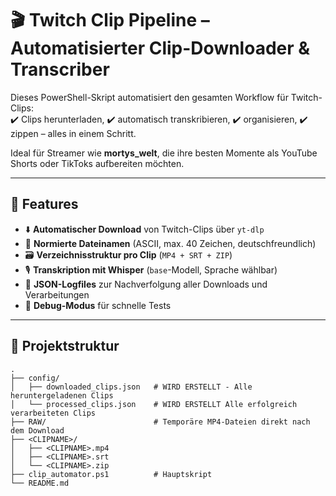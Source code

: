 # 🎬 Twitch Clip Pipeline – Automatisierter Clip-Downloader & Transcriber

Dieses PowerShell-Skript automatisiert den gesamten Workflow für Twitch-Clips:  
✔️ Clips herunterladen, ✔️ automatisch transkribieren, ✔️ organisieren, ✔️ zippen – alles in einem Schritt.

Ideal für Streamer wie **mortys_welt**, die ihre besten Momente als YouTube Shorts oder TikToks aufbereiten möchten.

---

## 🔧 Features

- ⬇️ **Automatischer Download** von Twitch-Clips über `yt-dlp`
- 🧼 **Normierte Dateinamen** (ASCII, max. 40 Zeichen, deutschfreundlich)
- 🗃️ **Verzeichnisstruktur pro Clip** (`MP4 + SRT + ZIP`)
- 🎙️ **Transkription mit Whisper** (`base`-Modell, Sprache wählbar)
- 💾 **JSON-Logfiles** zur Nachverfolgung aller Downloads und Verarbeitungen
- 🧪 **Debug-Modus** für schnelle Tests

---

## 📂 Projektstruktur

```
.
├── config/
│   ├── downloaded_clips.json   # WIRD ERSTELLT - Alle heruntergeladenen Clips
│   └── processed_clips.json    # WIRD ERSTELLT Alle erfolgreich verarbeiteten Clips
├── RAW/                        # Temporäre MP4-Dateien direkt nach dem Download
├── <CLIPNAME>/
│   ├── <CLIPNAME>.mp4
│   ├── <CLIPNAME>.srt
│   └── <CLIPNAME>.zip
├── clip_automator.ps1          # Hauptskript
└── README.md
```